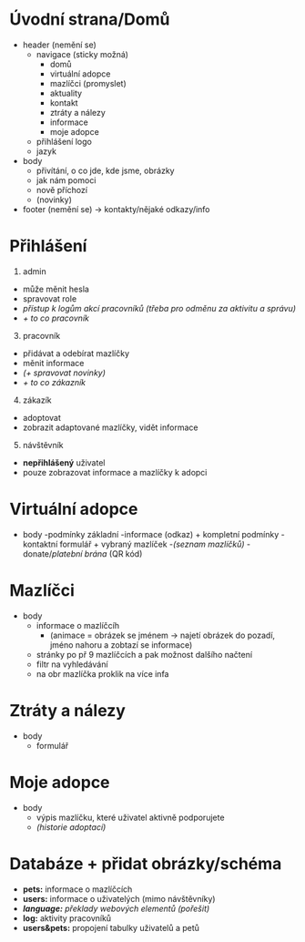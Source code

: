 # Úvodní strana/Domů
- header (nemění se)
  - navigace (sticky možná)
    - domů
    - virtuální adopce
    - mazlíčci (promyslet)
    - aktuality
    - kontakt
    - ztráty a nálezy
    - informace
    - moje adopce 
  - přihlášení logo
  - jazyk
- body
  - přivítání, o co jde, kde jsme, obrázky
  - jak nám pomoci
  - nově příchozí
  - (novinky)
- footer (nemění se) -> kontakty/nějaké odkazy/info 

# Přihlášení
1. admin
  - může měnit hesla
  - spravovat role
  - _přístup k logům akcí pracovníků (třeba pro odměnu za aktivitu a správu)_
  - _+ to co pracovník_
3. pracovník
  - přidávat a odebírat mazlíčky
  - měnit informace
  - _(+ spravovat novinky)_
  - _+ to co zákazník_
4. zákazík
  - adoptovat
  - zobrazit adaptované mazlíčky, vidět informace
5. návštěvník
  - **nepřihlášený** uživatel
  - pouze zobrazovat informace a mazlíčky k adopci

# Virtuální adopce
- body
  -podmínky základní
  -informace (odkaz) + kompletní podmínky
  -kontaktní formulář + vybraný mazlíček
  -_(seznam mazlíčků)_
  -donate/_platební brána_ (QR kód)

# Mazlíčci
- body
  - informace o mazlíčcíh
    - (animace = obrázek se jménem -> najetí obrázek do pozadí, jméno nahoru a zobtazí se informace)
  - stránky po př 9 mazlíčcích a pak možnost dalšího načtení
  - filtr na vyhledávání
  - na obr mazlíčka proklik na více infa

# Ztráty a nálezy
- body
  - formulář  

# Moje adopce
- body
  - výpis mazlíčku, které uživatel aktivně podporujete
  - _(historie adoptací)_

# Databáze + přidat obrázky/schéma
- **pets:** informace o mazlíčcích
- **users:** informace o uživatelých (mimo návštěvníky)
- _**language:** překlady webových elementů (pořešit)_
- **log:** aktivity pracovníků
- **users&pets:** propojení tabulky uživatelů a petů
